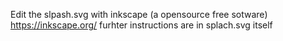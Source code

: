 Edit the slpash.svg with inkscape (a opensource free sotware) https://inkscape.org/
furhter instructions are in splach.svg itself